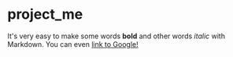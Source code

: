 # project_me
It's very easy to make some words **bold** and other words *italic* with Markdown. You can even [link to Google!](http://google.com)
